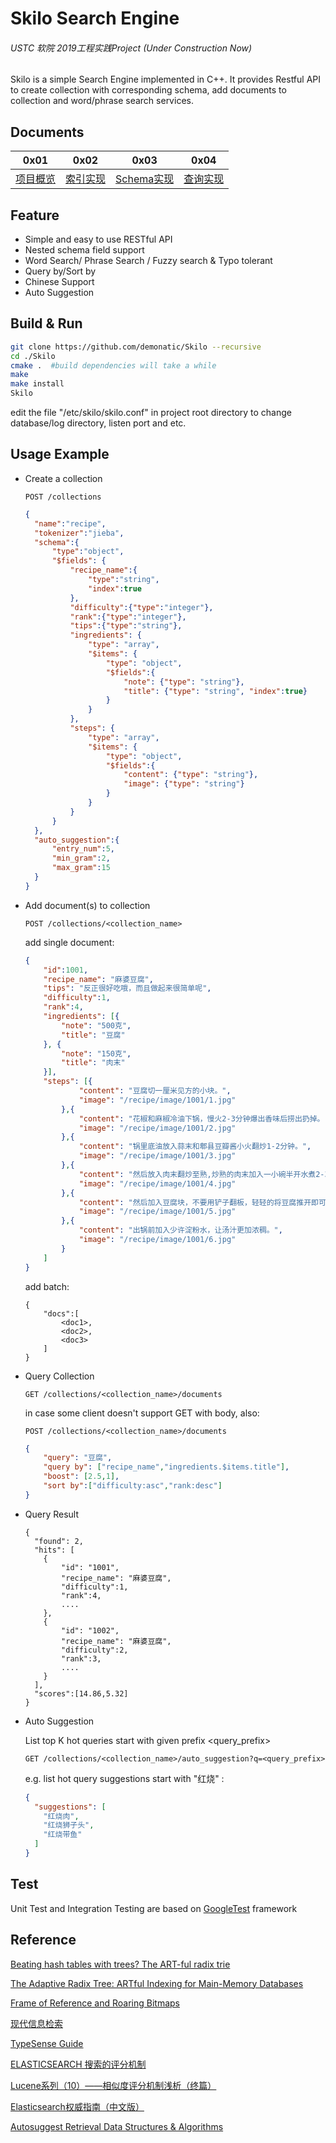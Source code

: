 # Skilo Search Engine

###### USTC  软院  2019工程实践Project (Under Construction Now)
Skilo is a simple Search Engine implemented in C++. It provides Restful API to create collection with corresponding schema, add documents to collection and word/phrase search services.


## Documents
| 0x01     | 0x02     | 0x03       | 0x04     |
| -------- | -------- | ---------- | -------- |
| [项目概览](./src/README.md) | [索引实现](./src/core/index/README.md) |  [Schema实现](./src/core/schema/README.md)| [查询实现](./src/core/search/README.md) |


## Feature

* Simple and easy to use RESTful API
*   Nested schema field support
*   Word Search/ Phrase Search / Fuzzy search & Typo tolerant
*   Query by/Sort by
*   Chinese Support
*   Auto Suggestion

## Build & Run

```bash
git clone https://github.com/demonatic/Skilo --recursive
cd ./Skilo
cmake .  #build dependencies will take a while
make
make install
Skilo
```

edit the file "/etc/skilo/skilo.conf" in project root directory to change database/log directory, listen port and etc.

## Usage Example

* Create a collection

  ```http
  POST /collections
  ```

  ```json
  {
    "name":"recipe",
    "tokenizer":"jieba",
    "schema":{
        "type":"object",
        "$fields": {
            "recipe_name":{
                "type":"string",
                "index":true
            },
            "difficulty":{"type":"integer"},
            "rank":{"type":"integer"},
            "tips":{"type":"string"},
            "ingredients": {
                "type": "array",
                "$items": {
                    "type": "object",
                    "$fields":{
                        "note": {"type": "string"},
                        "title": {"type": "string", "index":true}
                    }
                }
            },
            "steps": {
                "type": "array",
                "$items": {
                    "type": "object",
                    "$fields":{
                        "content": {"type": "string"},
                        "image": {"type": "string"}
                    }
                }
            }
        }
    },
    "auto_suggestion":{
        "entry_num":5,
        "min_gram":2,
        "max_gram":15
    }
  }
  ```

* Add  document(s) to collection

  ```http
  POST /collections/<collection_name>
  ```
  add single document:
  ```json
  {
      "id":1001,
      "recipe_name": "麻婆豆腐",
      "tips": "反正很好吃哦，而且做起来很简单呢",
      "difficulty":1,
      "rank":4,
      "ingredients": [{
          "note": "500克",
          "title": "豆腐"
      }, {
          "note": "150克",
          "title": "肉末"
      }],
      "steps": [{
              "content": "豆腐切一厘米见方的小块。",
              "image": "/recipe/image/1001/1.jpg"
          },{
              "content": "花椒和麻椒冷油下锅，慢火2-3分钟爆出香味后捞出扔掉。",
              "image": "/recipe/image/1001/2.jpg"
          },{
              "content": "锅里底油放入蒜末和郫县豆瓣酱小火翻炒1-2分钟。",
              "image": "/recipe/image/1001/3.jpg"
          },{
              "content": "然后放入肉末翻炒至熟,炒熟的肉末加入一小碗半开水煮2-3分钟。",
              "image": "/recipe/image/1001/4.jpg"
          },{
              "content": "然后加入豆腐块，不要用铲子翻板，轻轻的将豆腐推开即可，在煮4-5分钟，让豆腐完全入味。",
              "image": "/recipe/image/1001/5.jpg"
          },{
              "content": "出锅前加入少许淀粉水，让汤汁更加浓稠。",
              "image": "/recipe/image/1001/6.jpg"
          }
      ]
  }
  ```
  add batch:
  
  ```
  {
      "docs":[
          <doc1>,
          <doc2>,
          <doc3>
      ]
  }
  ```
  
* Query Collection

  ```http
  GET /collections/<collection_name>/documents
  ```
  in case some client doesn't support GET with body, also:
  ```http
  POST /collections/<collection_name>/documents
  ```

  ```json
  {
      "query": "豆腐",
      "query by": ["recipe_name","ingredients.$items.title"],
      "boost": [2.5,1],
      "sort by":["difficulty:asc","rank:desc"]
  }
  ```

* Query Result

  ```
  {
    "found": 2,
    "hits": [
      {
          "id": "1001",
          "recipe_name": "麻婆豆腐",
          "difficulty":1,
          "rank":4,
          ....
      },
      {
          "id": "1002",
          "recipe_name": "麻婆豆腐",
          "difficulty":2,
          "rank":3,
          ....
      }
    ],
    "scores":[14.86,5.32]
  }
  ```

* Auto Suggestion

  List top K hot queries start with given prefix <query_prefix>
  
  ```http
  GET /collections/<collection_name>/auto_suggestion?q=<query_prefix>
  ```
  
  e.g. list hot query suggestions start with "红烧" :

  ```json
  {
    "suggestions": [
      "红烧肉",
      "红烧狮子头",
      "红烧带鱼"
    ]
  }
  ```

## Test

Unit Test  and Integration Testing are based on [GoogleTest](https://github.com/google/googletest "Title") framework 

## Reference

[Beating hash tables with trees? The ART-ful radix trie](https://www.the-paper-trail.org/post/art-paper-notes/ "Title")

[The Adaptive Radix Tree: ARTful Indexing for Main-Memory Databases](https://db.in.tum.de/~leis/papers/ART.pdf "Title") 

[Frame of Reference and Roaring Bitmaps](https://www.elastic.co/cn/blog/frame-of-reference-and-roaring-bitmaps "Title") 

[现代信息检索](https://blog.idejie.com/2018/11/25/ir-review/) 

[TypeSense Guide](https://typesense.org/docs/0.11.1/guide/ "Title") 

[ELASTICSEARCH 搜索的评分机制](https://www.cnblogs.com/hoojjack/p/8261075.html "Title") 

[Lucene系列（10）——相似度评分机制浅析（终篇）](
https://niyanchun.com/lucene-learning-10.html"Title") 

[Elasticsearch权威指南（中文版）](https://es.xiaoleilu.com/052_Mapping_Analysis/35_Inverted_index.html"Title") 

[Autosuggest Retrieval Data Structures & Algorithms](https://medium.com/related-works-inc/autosuggest-retrieval-data-structures-algorithms-3a902c74ffc8) 


